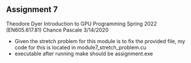 ## Assignment 7
Theodore Dyer
Introduction to GPU Programming Spring 2022 (EN605.617.81)
Chance Pascale
3/14/2020

- Given the stretch problem for this module is to fix the provided file, my code for this is located in module7_stretch_problem.cu
- executable after running make should be assignment.exe
